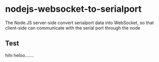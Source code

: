 # nodejs-websocket-to-serialport
The Node.JS server-side convert serialport data into WebSocket, so that client-side can communicate with the serial port through the node

## Test
hihi
heloo.......
